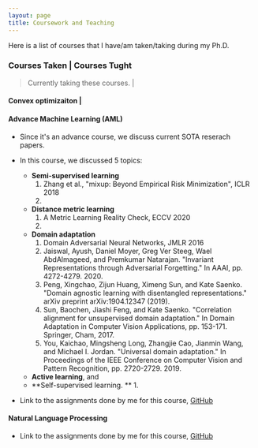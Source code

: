 ```yaml
---
layout: page
title: Coursework and Teaching
---
```


Here is a list of courses that I have/am taken/taking during my Ph.D. 


###  Courses Taken |  Courses Tught

> Currently taking these courses. |
#### Convex optimizaiton          |



#### Advance Machine Learning (AML)
+ Since it's an advance course, we discuss current SOTA reserach papers. 
+ In this course, we discussed 5 topics: 
  + **Semi-supervised learning**
    1. Zhang et al., "mixup: Beyond Empirical Risk Minimization", ICLR 2018
    2. 
  + **Distance metric learning**
    1. A Metric Learning Reality Check, ECCV 2020
    2. 
  + **Domain adaptation**
    1. Domain Adversarial Neural Networks, JMLR 2016
    2. Jaiswal, Ayush, Daniel Moyer, Greg Ver Steeg, Wael AbdAlmageed, and Premkumar Natarajan. "Invariant Representations through Adversarial Forgetting." In AAAI, pp. 4272-4279. 2020.
    3. Peng, Xingchao, Zijun Huang, Ximeng Sun, and Kate Saenko. "Domain agnostic learning with disentangled representations." arXiv preprint arXiv:1904.12347 (2019). 
    4. Sun, Baochen, Jiashi Feng, and Kate Saenko. "Correlation alignment for unsupervised domain adaptation." In Domain Adaptation in Computer Vision Applications, pp. 153-171. Springer, Cham, 2017.
    5. You, Kaichao, Mingsheng Long, Zhangjie Cao, Jianmin Wang, and Michael I. Jordan. "Universal domain adaptation." In Proceedings of the IEEE Conference on Computer Vision and Pattern Recognition, pp. 2720-2729. 2019. 
  + **Active learning**, and 
  + **Self-supervised learning. **
    1.  


+ Link to the assignments done by me for this course, [GitHub](https://github.com/raotnameh/AML_Course)    

#### Natural Language Processing
+ Link to the assignments done by me for this course, [GitHub](https://github.com/raotnameh/NLP_LECTURE)

<!-- 
## Teaching Assistantship at IIIT Delhi -->

<!---## Courses Taken in Personal Time
#### (Ongoing) [Probablistic Machine Learning, Tübingen Machine Learning](https://www.youtube.com/playlist?list=PL05umP7R6ij1tHaOFY96m5uX3J21a6yNd)

#### [Mathematics of Machine Learning Summer School](http://mathofml.cs.washington.edu/) (Ongoing) -->